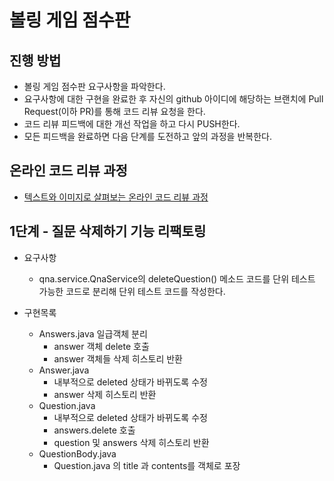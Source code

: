 # 볼링 게임 점수판
## 진행 방법
* 볼링 게임 점수판 요구사항을 파악한다.
* 요구사항에 대한 구현을 완료한 후 자신의 github 아이디에 해당하는 브랜치에 Pull Request(이하 PR)를 통해 코드 리뷰 요청을 한다.
* 코드 리뷰 피드백에 대한 개선 작업을 하고 다시 PUSH한다.
* 모든 피드백을 완료하면 다음 단계를 도전하고 앞의 과정을 반복한다.

## 온라인 코드 리뷰 과정
* [텍스트와 이미지로 살펴보는 온라인 코드 리뷰 과정](https://github.com/next-step/nextstep-docs/tree/master/codereview)

## 1단계 - 질문 삭제하기 기능 리팩토링
* 요구사항
  * qna.service.QnaService의 deleteQuestion() 메소드 코드를 단위 테스트 가능한 코드로 분리해 단위 테스트 코드를 작성한다.


* 구현목록
  * Answers.java 일급객체 분리
    * answer 객체 delete 호출 
    * answer 객체들 삭제 히스토리 반환
  * Answer.java
    * 내부적으로 deleted 상태가 바뀌도록 수정
    * answer 삭제 히스토리 반환
  * Question.java
    * 내부적으로 deleted 상태가 바뀌도록 수정
    * answers.delete 호출
    * question 및 answers 삭제 히스토리 반환
  * QuestionBody.java
    * Question.java 의 title 과 contents를 객체로 포장
